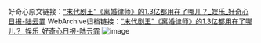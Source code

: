 好奇心原文链接：[“末代剧王”《离婚律师》的1.3亿都用在了哪儿？_娱乐_好奇心日报-陆云霏](https://www.qdaily.com/articles/1800.html)
WebArchive归档链接：[“末代剧王”《离婚律师》的1.3亿都用在了哪儿？_娱乐_好奇心日报-陆云霏](http://web.archive.org/web/20190623150057/https://www.qdaily.com/articles/1800.html)
![image](http://ww3.sinaimg.cn/large/007d5XDply1g3v4koamkvj30u06bv4qq)